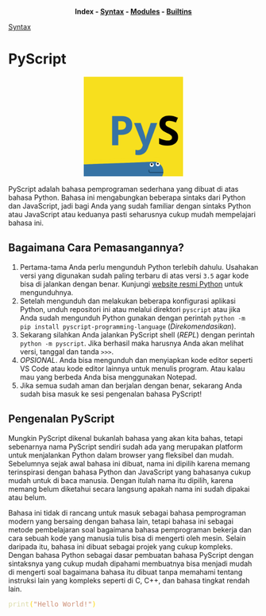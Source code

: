 <p align="center">
    <b>
        Index -
        <a href="syntax/index.md">Syntax</a> -
        <a href="modules/index.md">Modules</a> -
        <a href="builtins/index.md">Builtins</a>
    </b>
</p>

[Syntax](syntax/index.md)

# PyScript

<p align="center">
    <img src="https://github.com/azzammuhyala/pyscript/blob/main/PyScript.png?raw=true" alt="PyScript Logo" width="200">
</p>

PyScript adalah bahasa pemprograman sederhana yang dibuat di atas bahasa Python. Bahasa ini mengabungkan beberapa sintaks dari Python dan JavaScript, jadi bagi Anda yang sudah familiar dengan sintaks Python atau JavaScript atau keduanya pasti seharusnya cukup mudah mempelajari bahasa ini.

## Bagaimana Cara Pemasangannya?
1. Pertama-tama Anda perlu mengunduh Python terlebih dahulu. Usahakan versi yang digunakan sudah paling terbaru di atas versi `3.5` agar kode bisa di jalankan dengan benar. Kunjungi [website resmi Python](https://python.org) untuk mengunduhnya.
2. Setelah mengunduh dan melakukan beberapa konfigurasi aplikasi Python, unduh repositori ini atau melalui direktori `pyscript` atau jika Anda sudah mengunduh Python gunakan dengan perintah `python -m pip install pyscript-programming-language` (_Direkomendasikan_).
3. Sekarang silahkan Anda jalankan PyScript shell (_REPL_) dengan perintah `python -m pyscript`. Jika berhasil maka harusnya Anda akan melihat versi, tanggal dan tanda `>>>`.
4. _OPSIONAL_. Anda bisa mengunduh dan menyiapkan kode editor seperti VS Code atau kode editor lainnya untuk menulis program. Atau kalau mau yang berbeda Anda bisa menggunakan Notepad.
5. Jika semua sudah aman dan berjalan dengan benar, sekarang Anda sudah bisa masuk ke sesi pengenalan bahasa PyScript!

## Pengenalan PyScript
Mungkin PyScript dikenal bukanlah bahasa yang akan kita bahas, tetapi sebenarnya nama PyScript sendiri sudah ada yang merupakan platform untuk menjalankan Python dalam browser yang fleksibel dan mudah. Sebelumnya sejak awal bahasa ini dibuat, nama ini dipilih karena memang terinspirasi dengan bahasa Python dan JavaScript yang bahasanya cukup mudah untuk di baca manusia. Dengan itulah nama itu dipilih, karena memang belum diketahui secara langsung apakah nama ini sudah dipakai atau belum. 


Bahasa ini tidak di rancang untuk masuk sebagai bahasa pemprograman modern yang bersaing dengan bahasa lain, tetapi bahasa ini sebagai metode pembelajaran soal bagaimana bahasa pemprograman bekerja dan cara sebuah kode yang manusia tulis bisa di mengerti oleh mesin. Selain daripada itu, bahasa ini dibuat sebagai projek yang cukup kompleks. Dengan bahasa Python sebagai dasar pembuatan bahasa PyScript dengan sintaksnya yang cukup mudah dipahami membuatnya bisa menjadi mudah di mengerti soal bagaimana bahasa itu dibuat tanpa memahami tentang instruksi lain yang kompleks seperti di C, C++, dan bahasa tingkat rendah lain.

<pre class="pyscript-code"><span id="identifier-call">print</span><span id="parenthesis-0">(</span><span id="string">&quot;Hello World!&quot;</span><span id="parenthesis-0">)</span></pre>


<style>
    /*
        if you seeing this it means this platform has disabled style tags
        for security reasons.
    */

    :root {
        --default: #D4D4D4;
        --keyword: #C586C0;
        --keyword-identifier: #307CD6;
        --identifier: #8CDCFE;
        --identifier-const: #2EA3FF;
        --identifier-call: #DCDCAA;
        --identifier-class: #4EC9B0;
        --number: #B5CEA8;
        --string: #CE9178;
        --parenthesis-unmatch: #B51819;
        --parenthesis-0: #FFD705;
        --parenthesis-1: #D45DBA;
        --parenthesis-2: #1A9FFF;
        --comment: #549952;
    }

    .pyscript-code span#default {
        color: var(--default);
    }

    .pyscript-code span#keyword {
        color: var(--keyword);
    }

    .pyscript-code span#keyword-identifier {
        color: var(--keyword-identifier);
    }

    .pyscript-code span#identifier {
        color: var(--identifier);
    }

    .pyscript-code span#identifier-const {
        color: var(--identifier-const);
    }

    .pyscript-code span#identifier-call {
        color: var(--identifier-call);
    }

    .pyscript-code span#identifier-class {
        color: var(--identifier-class);
    }

    .pyscript-code span#number {
        color: var(--number);
    }

    .pyscript-code span#string {
        color: var(--string);
    }

    .pyscript-code span#parenthesis-unmatch {
        color: var(--parenthesis-unmatch);
    }

    .pyscript-code span#parenthesis-0 {
        color: var(--parenthesis-0);
    }

    .pyscript-code span#parenthesis-1 {
        color: var(--parenthesis-1);
    }

    .pyscript-code span#parenthesis-2 {
        color: var(--parenthesis-2);
    }

    .pyscript-code span#comment {
        color: var(--comment);
    }
</style>
